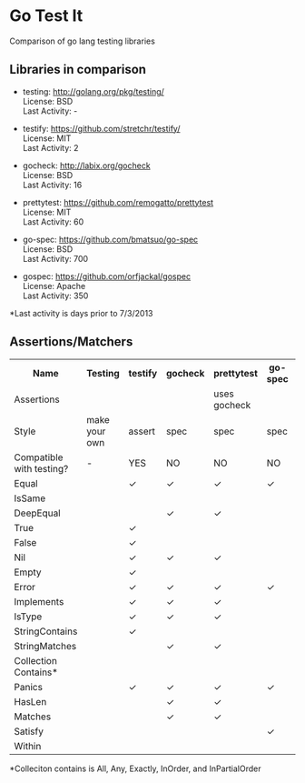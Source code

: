 # Go Test It

Comparison of go lang testing libraries

## Libraries in comparison

*   testing: http://golang.org/pkg/testing/  
    License: BSD  
	Last Activity: -  
	
*   testify: https://github.com/stretchr/testify/  
    License: MIT  
	Last Activity: 2  
	
*   gocheck: http://labix.org/gocheck  
    License: BSD  
	Last Activity: 16  
	
*   prettytest: https://github.com/remogatto/prettytest  
    License: MIT  
	Last Activity: 60  
	
*   go-spec: https://github.com/bmatsuo/go-spec  
    License: BSD  
	Last Activity: 700  
	
*   gospec: https://github.com/orfjackal/gospec  
    License: Apache  
	Last Activity: 350  
	
*Last activity is days prior to 7/3/2013

## Assertions/Matchers

<table><tbody><tr><th>Name</th><th>Testing</th><th>testify</th><th>gocheck</th><th>prettytest</th><th>go-spec</th><th>gospec</th></tr><tr><td>Assertions</td><td> </td><td> </td><td> </td><td>uses gocheck</td><td> </td><td> </td></tr><tr><td>Style</td><td>make your own</td><td>assert</td><td>spec</td><td>spec</td><td>spec</td><td>spec</td></tr><tr><td>Compatible with testing?</td><td>-</td><td>YES</td><td>NO</td><td>NO</td><td>NO</td><td>NO</td></tr><tr><td>Equal</td><td> </td><td>✓</td><td>✓</td><td>✓</td><td>✓</td><td>✓</td></tr><tr><td>IsSame</td><td> </td><td> </td><td> </td><td> </td><td> </td><td>✓</td></tr><tr><td>DeepEqual</td><td> </td><td> </td><td>✓</td><td>✓</td><td> </td><td> </td></tr><tr><td>True</td><td> </td><td>✓</td><td> </td><td> </td><td> </td><td>✓</td></tr><tr><td>False</td><td> </td><td>✓</td><td> </td><td> </td><td> </td><td>✓</td></tr><tr><td>Nil</td><td> </td><td>✓</td><td>✓</td><td>✓</td><td> </td><td>✓</td></tr><tr><td>Empty</td><td> </td><td>✓</td><td> </td><td> </td><td> </td><td> </td></tr><tr><td>Error</td><td> </td><td>✓</td><td>✓</td><td>✓</td><td>✓</td><td> </td></tr><tr><td>Implements</td><td> </td><td>✓</td><td>✓</td><td>✓</td><td> </td><td> </td></tr><tr><td>IsType</td><td> </td><td>✓</td><td>✓</td><td>✓</td><td> </td><td> </td></tr><tr><td>StringContains</td><td> </td><td>✓</td><td> </td><td> </td><td> </td><td> </td></tr><tr><td>StringMatches</td><td> </td><td> </td><td>✓</td><td>✓</td><td> </td><td> </td></tr><tr><td>Collection Contains*</td><td> </td><td> </td><td> </td><td> </td><td> </td><td>✓</td></tr><tr><td>Panics</td><td> </td><td>✓</td><td>✓</td><td>✓</td><td>✓</td><td> </td></tr><tr><td>HasLen</td><td> </td><td> </td><td>✓</td><td>✓</td><td> </td><td> </td></tr><tr><td>Matches</td><td> </td><td> </td><td>✓</td><td>✓</td><td> </td><td> </td></tr><tr><td>Satisfy</td><td> </td><td> </td><td> </td><td> </td><td>✓</td><td>✓</td></tr><tr><td>Within</td><td> </td><td> </td><td> </td><td> </td><td> </td><td>✓</td></tr></tbody></table>

*Colleciton contains is All, Any, Exactly, InOrder, and InPartialOrder